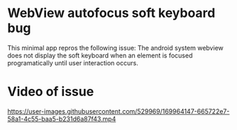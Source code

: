 # WebView autofocus soft keyboard bug

This minimal app repros the following issue: The android system webview does not display the soft keyboard when an element is focused programatically until user interaction occurs.

# Video of issue


https://user-images.githubusercontent.com/529969/169964147-665722e7-58a1-4c55-baa5-b231d6a87f43.mp4

